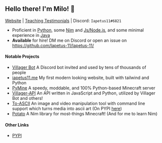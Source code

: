 ## Hello there<!-- general kenobi -->! I'm Milo! :wave:
[Website](https://iapetus11.me/) | [Teaching Testimonials](https://github.com/Iapetus-11/The-Helped) | Discord: `Iapetus11#6821`

* Proficient in [Python](https://github.com/Iapetus-11?tab=repositories&q=&type=&language=python), some [Nim](https://github.com/Iapetus-11?tab=repositories&q=&type=&language=nim) and [Js/Node.js](https://github.com/Iapetus-11?tab=repositories&q=&type=&language=javascript), and some minimal experience in [Java](https://github.com/Iapetus-11?tab=repositories&q=&type=&language=java)
* **Available** for hire! DM me on Discord or open an issue on https://github.com/Iapetus-11/Iapetus-11/

#### Notable Projects
* [Villager Bot](https://github.com/Villager-Dev/Villager-Bot) A Discord bot invited and used by tens of thousands of people
* [iapetus11.me](https://iapetus11.me) My first modern looking website, built with tailwind and Python
* [PyMine](https://github.com/py-mine/PyMine) A speedy, moddable, and 100% Python-based Minecraft server
* [Villager-API](https://github.com/Villager-Dev/Villager-API) An API written in JavaScript and Python, utilized by Villager Bot and others!
* [To-ASCII](https://github.com/Iapetus-11/to-ascii) An image and video manipulation tool with command line support which turns media into ascii art (On PYPI [here](https://pypi.org/project/to-ascii/))
* [Potato](https://github.com/Iapetus-11/Potato) A Nim library for most-things Minecraft! (And for me to learn Nim)

#### Other Links
* [PYPI](https://pypi.org/user/Iapetus11/)
